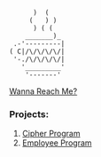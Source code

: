 ```
      )  (
     (   ) )
      ) ( (
    _______)_
 .-'---------|  
( C|/\/\/\/\/|
 '-./\/\/\/\/|
   '_________'
    '-------'
```
[Wanna Reach Me?](https://solo.to/yen)
### Projects: 
1. [Cipher Program](https://github.com/User25514/Cipher)
2. [Employee Program](https://github.com/User25514/Employee-Login)
